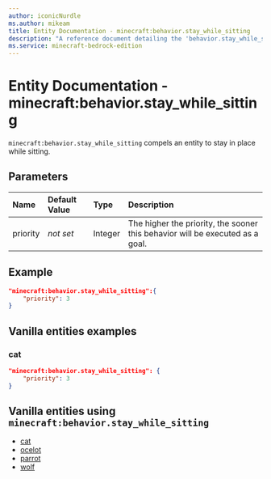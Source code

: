 ```yaml
---
author: iconicNurdle
ms.author: mikeam
title: Entity Documentation - minecraft:behavior.stay_while_sitting
description: "A reference document detailing the 'behavior.stay_while_sitting' entity goal"
ms.service: minecraft-bedrock-edition
---
```


# Entity Documentation - minecraft:behavior.stay_while_sitting

`minecraft:behavior.stay_while_sitting` compels an entity to stay in place while sitting.

## Parameters

|Name |Default Value  |Type  |Description  |
|:----------|:----------|:----------|:----------|
|priority|*not set*|Integer|The higher the priority, the sooner this behavior will be executed as a goal.|

## Example

```json
"minecraft:behavior.stay_while_sitting":{
    "priority": 3
}
```

## Vanilla entities examples

### cat

```json
"minecraft:behavior.stay_while_sitting": {
    "priority": 3
}
```

## Vanilla entities using `minecraft:behavior.stay_while_sitting`

- [cat](../../../../Source/VanillaBehaviorPack_Snippets/entities/cat.md)
- [ocelot](../../../../Source/VanillaBehaviorPack_Snippets/entities/ocelot.md)
- [parrot](../../../../Source/VanillaBehaviorPack_Snippets/entities/parrot.md)
- [wolf](../../../../Source/VanillaBehaviorPack_Snippets/entities/wolf.md)
